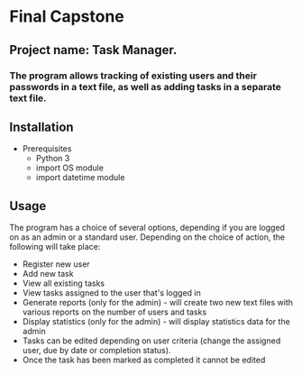 # Final Capstone

## Project name: Task Manager.

### The program allows tracking of existing users and their passwords in a text file, as well as adding tasks in a separate text file. 


## Installation
* Prerequisites  
  * Python 3
  * import OS module
  * import datetime module

## Usage

The program has a choice of several options, depending if you are logged on as an admin or a standard user.
Depending on the choice of action, the following will take place:
* Register new user
* Add new task 
* View all existing tasks
* View tasks assigned to the user that's logged in 
* Generate reports (only for the admin) - will create two new text files with various reports on the number of users and tasks
* Display statistics (only for the admin) - will display statistics data for the admin
* Tasks can be edited depending on user criteria (change the assigned user, due by date or completion status).  
* Once the task has been marked as completed it cannot be edited


